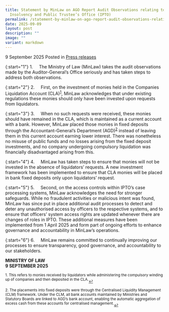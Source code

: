 ```yaml
---
title: Statement by MinLaw on AGO Report Audit Observations relating to the
  Insolvency and Public Trustee’s Office (IPTO)
permalink: /statement-by-minlaw-on-ago-report-audit-observations-relating-to-ipto/
date: 2025-09-09
layout: post
description: ""
image: ""
variant: markdown
---
```

9 September 2025 Posted in [Press releases](/news/press-releases)

{:start="1"}
1.&nbsp;&nbsp;&nbsp;&nbsp; The Ministry of Law (MinLaw) takes the audit observations made by the Auditor-General’s Office seriously and has taken steps to address both observations.
 
{:start="2"}
2.&nbsp;&nbsp;&nbsp;&nbsp; First, on the investment of monies held in the Companies Liquidation Account (CLA)<sup><a href="#fn1" id="ref1">1</a></sup>, MinLaw acknowledges that under existing regulations these monies should only have been invested upon requests from liquidators.

{:start="3"}
3.&nbsp;&nbsp;&nbsp;&nbsp; When no such requests were received, these monies should have remained in the CLA, which is maintained as a current account with a bank. However, MinLaw placed those monies in fixed deposits through the Accountant-General’s Department (AGD)<sup><a href="#fn2" id="ref2">2</a></sup> instead of leaving them in this current account earning lower interest. There was nonetheless no misuse of public funds and no losses arising from the fixed deposit investments, and no company undergoing compulsory liquidation was financially disadvantaged arising from this.

{:start="4"}
4.&nbsp;&nbsp;&nbsp;&nbsp; MinLaw has taken steps to ensure that monies will not be invested in the absence of liquidators’ requests. A new investment framework has been implemented to ensure that CLA monies will be placed in bank fixed deposits only upon liquidators’ request.

{:start="5"}
5.&nbsp;&nbsp;&nbsp;&nbsp; Second, on the access controls within IPTO’s case processing systems, MinLaw acknowledges the need for stronger safeguards. While no fraudulent activities or malicious intent was found, MinLaw has since put in place additional audit processes to detect and deter any unauthorised access by officers to the respective systems, and to ensure that officers’ system access rights are updated whenever there are changes of roles in IPTO. These additional measures have been implemented from 1 April 2025 and form part of ongoing efforts to enhance governance and accountability in MinLaw’s operations.

{:start="6"}
6.&nbsp;&nbsp;&nbsp;&nbsp; MinLaw remains committed to continually improving our processes to ensure transparency, good governance, and accountability to our stakeholders.

<b>MINISTRY OF LAW</b><br>
<b>9 SEPTEMBER 2025</b>

<p></p><p><sup id="fn1">1.&nbsp;This refers to monies received by liquidators while administering the compulsory winding up of companies and then deposited in the CLA.</sup><a href="#ref1" title="Jump back to footnote 1 in the text." style="font-size: 12px">↩</a></p>
<p></p><p><sup id="fn2">2.&nbsp;The placements into fixed deposits were through the Centralised Liquidity Management (CLM) framework. Under the CLM, all bank accounts maintained by Ministries and Statutory Boards are linked to AGD’s bank account, enabling the automatic aggregation of excess cash from these accounts for centralised management.</sup><a href="#ref2" title="Jump back to footnote 2 in the text." style="font-size: 12px">↩</a></p>